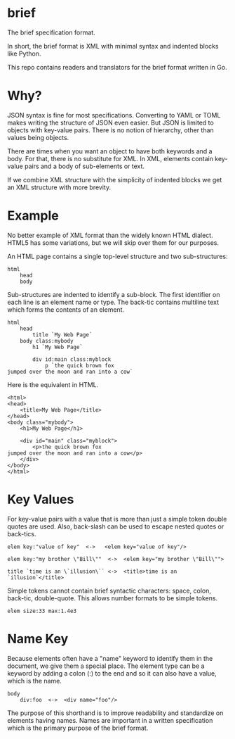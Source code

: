 # brief

The brief specification format.

In short, the brief format is XML with minimal syntax and indented blocks like Python.

This repo contains readers and translators for the brief format written in Go.

# Why?

JSON syntax is fine for most specifications.  Converting to YAML or TOML makes writing the structure of JSON even easier.  But JSON is limited to objects with key-value pairs.  There is no notion of hierarchy, other than values being objects.

There are times when you want an object to have both keywords and a body.  For that, there is no substitute for XML.  In XML, elements contain key-value pairs and a body of sub-elements or text. 

If we combine XML structure with the simplicity of indented blocks we get an XML structure with more brevity.

# Example

No better example of XML format than the widely known HTML dialect.  HTML5 has some variations, but we will skip over them for our purposes.

An HTML page contains a single top-level structure and two sub-structures:

```
html
    head
    body
```

Sub-structures are indented to identify a sub-block.  The first identifier on each line is an element name or type.  The back-tic contains multiline text which forms the contents of an element.


```
html
    head
        title `My Web Page`
    body class:mybody
        h1 `My Web Page`

        div id:main class:myblock
            p `the quick brown fox
jumped over the moon and ran into a cow`
```

Here is the equivalent in HTML.

```
<html>
<head>
    <title>My Web Page</title>
</head>
<body class="mybody">
    <h1>My Web Page</h1>

    <div id="main" class="myblock">
        <p>the quick brown fox
jumped over the moon and ran into a cow</p>
    </div>
</body>
</html>
```

# Key Values

For key-value pairs with a value that is more than just a simple token double quotes are used.  Also, back-slash can be used to escape nested quotes or back-tics.

```
elem key:"value of key"  <->   <elem key="value of key"/>

elem key:"my brother \"Bill\""  <->  <elem key="my brother \"Bill\"">

title `time is an \`illusion\`` <->  <title>time is an `illusion`</title>
```

Simple tokens cannot contain brief syntactic characters:  space, colon, back-tic, double-quote.  This allows number formats to be simple tokens.

```
elem size:33 max:1.4e3
```

# Name Key

Because elements often have a "name" keyword to identify them in the document, we give them a special place.  The element type can be a keyword by adding a colon (:) to the end and so it can also have a value, which is the name.

```
body
    div:foo  <->  <div name="foo"/>
```

The purpose of this shorthand is to improve readability and standardize on elements having names.  Names are important in a written specification which is the primary purpose of the brief format.
